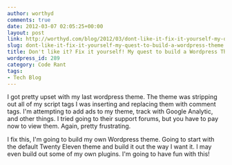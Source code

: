 ```yaml
---
author: worthyd
comments: true
date: 2012-03-07 02:05:25+00:00
layout: post
link: http://worthyd.com/blog/2012/03/dont-like-it-fix-it-yourself-my-quest-to-build-a-wordpress-theme/
slug: dont-like-it-fix-it-yourself-my-quest-to-build-a-wordpress-theme
title: Don't like it? Fix it yourself! My quest to build a Wordpress Theme.
wordpress_id: 289
category: Code Rant
tags:
- Tech Blog
---
```


I got pretty upset with my last wordpress theme.  The theme was stripping out all of my script tags I was inserting and replacing them with comment tags.  I'm attempting to add ads to my theme, track with Google Analytic, and other things.  I tried going to their support forums, but you have to pay now to view them.  Again, pretty frustrating.  

I fix this, I'm going to build my own Wordpress theme.  Going to start with the default Twenty Eleven theme and build it out the way I want it. I may even build out some of my own plugins. I'm going to have fun with this!
